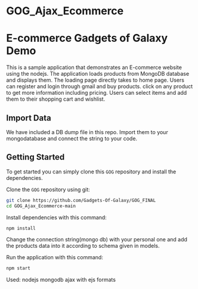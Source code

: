 # GOG_Ajax_Ecommerce
# E-commerce Gadgets of Galaxy Demo

This is a sample application that demonstrates an E-commerce website using the nodejs. The application loads 
products from MongoDB database and displays them. The loading page directly takes to home page. Users can register
and login through gmail and buy products. click on any product to get more information including pricing. Users can select items and 
add them to their shopping cart and wishlist.

## Import Data
We have included a DB dump file in this repo. Import them to your mongodatabase and connect the string to your code.

## Getting Started
To get started  you can simply clone this `GOG` repository and install the dependencies.

Clone the `GOG` repository using git:

```bash
git clone https://github.com/Gadgets-Of-Galaxy/GOG_FINAL
cd GOG_Ajax_Ecommerce-main
```

Install dependencies with this command:
```bash
npm install
```

Change the connection string(mongo db) with your personal one and add the products data into it according to schema given in models.

Run the application with this command:
```bash
npm start
```
Used:
nodejs
mongodb
ajax
with ejs formats



